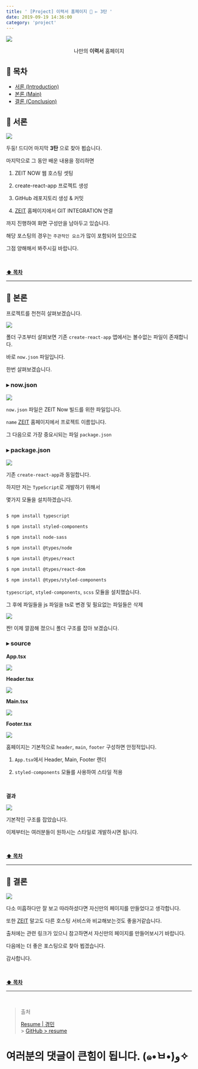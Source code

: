 ```yaml
---
title: ' [Project] 이력서 홈페이지 💎 ▻ 3탄 '
date: 2019-09-19 14:36:00
category: 'project'
---
```


![](./images/logo.png)

<center>나만의 <strong style="color:#2D2D2D">이력서</strong> 홈페이지</center>

## **💎 목차**

- [서론 (Introduction)](#-서론)
- [본론 (Main)](#-본론)
- [결론 (Conclusion)](#🥀-결론)

## **🌱 서론**

![](./images/3/1.gif)
<br />

두둥! 드디어 마지막 **3탄** 으로 찾아 뵙습니다.

마지막으로 그 동안 배운 내용을 정리하면

1. ZEIT NOW 웹 호스팅 셋팅

2. create-react-app 프로젝트 생성

3. GitHub 레포지토리 생성 & 커밋

4. [ZEIT](https://zeit.co) 홈페이지에서 GIT INTEGRATION 연결

까지 진행하여 화면 구성만을 남아두고 있습니다.

해당 포스팅의 경우는 `주관적인 요소`가 많이 포함되어 있으므로

그점 양해해서 봐주시길 바랍니다.

<br />

**[⬆ 목차](#-목차)**

---

## **🌹 본론**

프로젝트를 천천히 살펴보겠습니다.

![](./images/3/2.png)
<br />

폴더 구조부터 살펴보면 기존 `create-react-app` 앱에서는 볼수없는 파일이 존재합니다.

바로 `now.json` 파일입니다.

한번 살펴보겠습니다.

### **▸ now.json**

![](./images/3/3.png)
<br />

`now.json` 파일은 ZEIT Now 빌드를 위한 파일입니다.

`name` [ZEIT](https://zeit.co) 홈페이지에서 프로젝트 이름입니다.

그 다음으로 가장 중요시되는 파일 `package.json`

### **▸ package.json**

![](./images/3/4.png)
<br />

기존 `create-react-app`과 동일합니다.

하지만 저는 `TypeScript`로 개발하기 위해서

몇가지 모듈을 설치하겠습니다.

```sh

$ npm install typescript

$ npm install styled-components

$ npm install node-sass

$ npm install @types/node

$ npm install @types/react

$ npm install @types/react-dom

$ npm install @types/styled-components

```

`typescript`, `styled-components`, `scss` 모듈을 설치했습니다.

그 후에 파일들을 js 파일을 ts로 변경 및 필요없는 파일들은 삭제

![](./images/3/5.png)
<br />

짠! 이제 깔끔해 졌으니 폴더 구조를 잡아 보겠습니다.

### **▸ source**

**App.tsx**

![](./images/3/6.png)
<br />

**Header.tsx**

![](./images/3/7.png)
<br />

**Main.tsx**

![](./images/3/8.png)
<br />

**Footer.tsx**

![](./images/3/9.png)
<br />

홈페이지는 기본적으로 `header`, `main`, `footer` 구성하면 안정적입니다.

1. `App.tsx`에서 Header, Main, Footer 랜더

2. `styled-components` 모듈를 사용하여 스타일 적용

<br />

**결과**

![](./images/3/10.png)
<br />

기본적인 구조를 잡았습니다.

이제부터는 여러분들이 원하시는 스타일로 개발하시면 됩니다.

<br />

**[⬆ 목차](#-목차)**

---

## **🥀 결론**

![](./images/3/11.gif)
<br />

다소 미흡하다만 잘 보고 따라하셨다면 자신만의 페이지를 만들었다고 생각합니다.

또한 [ZEIT](https://zeit.co) 말고도 다른 호스팅 서비스와 비교해보는것도 좋을거같습니다.

출처에는 관련 링크가 있으니 참고하면서 자신만의 페이지를 만들어보시기 바랍니다.

다음에는 더 좋은 포스팅으로 찾아 뵙겠습니다.

감사합니다.

<br />

**[⬆ 목차](#-목차)**

---

<br />

> 출처
>
> <a href="https://kyungmin-resume.now.sh/" target="_blank">Resume | 경민</a> <br /> > <a href="https://github.com/ljlm0402/resume" target="_blank">GitHub > resume</a>

# 여러분의 댓글이 큰힘이 됩니다. (๑•̀ㅂ•́)و✧
